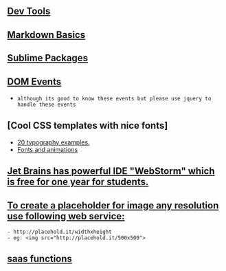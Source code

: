 ## [Dev Tools](https://github.com/x-surgical-x/web-dev/blob/master/useful-stuff/dev-libraries.md)

## [Markdown Basics](https://github.com/x-surgical-x/web-dev/blob/master/useful-stuff/markdown-basics.md)

## [Sublime Packages](https://github.com/x-surgical-x/web-dev/blob/master/useful-stuff/sublime-packages.md)

## [DOM Events](https://www.w3schools.com/jsref/dom_obj_event.asp)
- `although its good to know these events but please use jquery to handle these events`

## [Cool CSS templates with nice fonts]
- [20 typography examples.](https://wdexplorer.com/20-examples-beautiful-css-typography-design/)
- [Fonts and animations](https://envato.com/blog/css3-typography-code-snippets/)

## [Jet Brains has powerful IDE "WebStorm" which is free for one year for students.](https://www.jetbrains.com/webstorm/buy/#edition=discounts)

## [To create a placeholder for image any resolution use following web service:](http://placehold.it/500x500)
```
- http://placehold.it/widthxheight
- eg: <img src="http://placehold.it/500x500">
```

## [saas functions](http://sass-lang.com/documentation/Sass/Script/Functions.html)